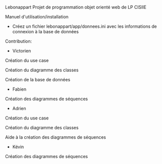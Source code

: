   Lebonappart
Projet de programmation objet orienté web de LP CISIIE


Manuel d'utilisation/installation

- Créez un fichier lebonappart/app/donnees.ini avec les informations de connexion à la base de données


Contribution:

  - Victorien

Création du use case

Création du diagramme des classes

Création de la base de données


  - Fabien

Création des diagrammes de séquences


  - Adrien

Création du use case

Création du diagramme des classes

Aide à la création des diagrammes de séquences


  - Kévin

Création des diagrammes de séquences
